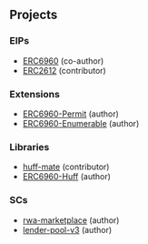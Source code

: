 ## Projects

### EIPs

- [ERC6960][ERC6960] (co-author)
- [ERC2612][ERC2612] (contributor)

### Extensions

- [ERC6960-Permit][ERC6960-Permit] (author)
- [ERC6960-Enumerable][ERC6960-Enumerable] (author)

### Libraries

- [huff-mate][huff-mate] (contributor)
- [ERC6960-Huff][ERC6960-Huff] (author)

### SCs

- [rwa-marketplace][rwa-marketplace] (author)
- [lender-pool-v3][lender-pool-v3] (author)

[huff-mate]: https://github.com/huff-language/huffmate
[ERC6960]: https://eips.ethereum.org/EIPS/eip-6960
[ERC2612]: https://eips.ethereum.org/EIPS/eip-2612
[ERC6960-Huff]: https://github.com/zakrad/DLT-Huff
[ERC6960-Permit]: https://github.com/polytrade-finance/dual-layer-token
[ERC6960-Enumerable]: https://github.com/polytrade-finance/dual-layer-token
[lender-pool-v3]: https://github.com/polytrade-finance/lenderpool-v3
[rwa-marketplace]: https://github.com/polytrade-finance/ntf-marketplace-smart-contract

